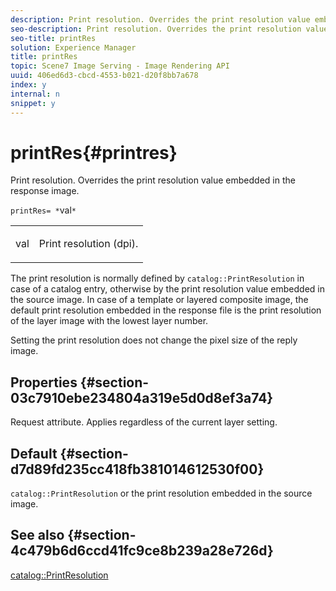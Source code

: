 ```yaml
---
description: Print resolution. Overrides the print resolution value embedded in the response image.
seo-description: Print resolution. Overrides the print resolution value embedded in the response image.
seo-title: printRes
solution: Experience Manager
title: printRes
topic: Scene7 Image Serving - Image Rendering API
uuid: 406ed6d3-cbcd-4553-b021-d20f8bb7a678
index: y
internal: n
snippet: y
---
```


# printRes{#printres}

Print resolution. Overrides the print resolution value embedded in the response image.

 `printRes= *`val`*`

<table id="simpletable_85C271760AE5466C96115027E6511559"> 
 <tr class="strow"> 
  <td class="stentry"> <p><span class="varname"> val</span> </p> </td> 
  <td class="stentry"> <p>Print resolution (dpi). </p></td> 
 </tr> 
</table>

The print resolution is normally defined by `catalog::PrintResolution` in case of a catalog entry, otherwise by the print resolution value embedded in the source image. In case of a template or layered composite image, the default print resolution embedded in the response file is the print resolution of the layer image with the lowest layer number.

Setting the print resolution does not change the pixel size of the reply image.

## Properties {#section-03c7910ebe234804a319e5d0d8ef3a74}

Request attribute. Applies regardless of the current layer setting.

## Default {#section-d7d89fd235cc418fb381014612530f00}

`catalog::PrintResolution` or the print resolution embedded in the source image.

## See also {#section-4c479b6d6ccd41fc9ce8b239a28e726d}

[catalog::PrintResolution](../../../../../is_api/image_catalog/image-serving-api-ref/c-image-catalog-reference/c-image-svg-data-reference/c-image-data-reference/r-printresolution-cat.md#reference-4ebb2e136995470b84b7c5e10cb8e5f5) 
